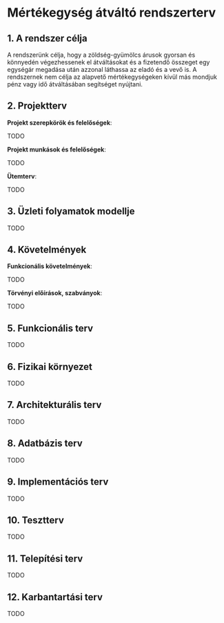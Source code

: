 # Mértékegység átváltó rendszerterv

## 1. A rendszer célja
A rendszerünk célja, hogy a zöldség-gyümölcs árusok gyorsan és könnyedén végezhessenek el átváltásokat és a fizetendő összeget egy egységár megadása után azzonal láthassa az eladó és a vevő is. A rendszernek nem célja az alapvető mértékegységeken kívül más mondjuk pénz vagy idő átváltásában segítséget nyújtani.

## 2. Projektterv

**Projekt szerepkörök és felelőségek**:

TODO

**Projekt munkások és felelőségek**:

TODO

**Ütemterv**:

TODO

## 3. Üzleti folyamatok modellje

TODO

## 4. Követelmények

**Funkcionális követelmények**:

TODO

**Törvényi előírások, szabványok**:

TODO

## 5. Funkcionális terv

TODO

## 6. Fizikai környezet

TODO

## 7. Architekturális terv

TODO

## 8. Adatbázis terv

TODO

## 9. Implementációs terv

TODO

## 10. Tesztterv

TODO

## 11. Telepítési terv

TODO

## 12. Karbantartási terv

TODO


